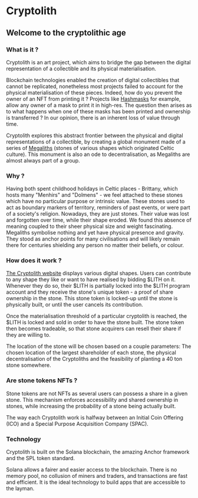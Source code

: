 # Cryptolith

## Welcome to the cryptolithic age

### What is it ?

Cryptolith is an art project, which aims to bridge the gap between the digital representation of a collectible and its physical materialisation.

Blockchain technologies enabled the creation of digital collectibles that cannot be replicated, nonetheless most projects failed to account for the physical materialisation of these pieces. Indeed, how do you prevent the owner of an NFT from printing it ? Projects like [Hashmasks](thehashmasks.com) for example, allow any owner of a mask to print it in high-res.
The question then arises as to what happens when one of these masks has been printed and ownership is transferred ? In our opinion, there is an inherent loss of value through time.

Cryptolith explores this abstract frontier between the physical and digital representations of a collectible, by creating
a global monument made of a series of [Megaliths](https://en.wikipedia.org/wiki/Megalith) (stones of various shapes which originated Celtic culture).
This monument is also an ode to decentralisation, as Megaliths are almost always part of a group.

### Why ?

Having both spent childhood holidays in Celtic places - Brittany, which hosts many "Menhirs" and "Dolmens" - we feel attached to these stones which have no particular purpose or intrinsic value.
These stones used to act as boundary markers of territory, reminders of past events, or were part of a society's religion.
Nowadays, they are just stones. Their value was lost and forgotten over time, while their shape eroded.
We found this absence of meaning coupled to their sheer physical size and weight fascinating.
Megaliths symbolise nothing and yet have physical presence and gravity. They stood as anchor points for many civilisations and will likely remain there for centuries shielding any person no matter their beliefs, or colour.

### How does it work ?

[The Cryptolith website](cryptolith.io) displays various digital shapes.
Users can contribute to any shape they like or want to have realised by bidding $LITH on it.
Whenever they do so, their $LITH is partially locked into the $LITH program account and they receive the stone's unique token - a proof of share ownership in the stone.
This stone token is locked-up until the stone is physically built, or until the user cancels its contribution.

Once the materialisation threshold of a particular cryptolith is reached, the $LITH is locked and sold in order to have the stone built. The stone token then becomes tradeable, so that stone acquirers can resell their share if they are willing to.

The location of the stone will be chosen based on a couple parameters: The chosen location of the largest shareholder of each stone, the physical decentralisation of the Cryptoliths and the feasibility of planting a 40 ton stone somewhere.

### Are stone tokens NFTs ?

Stone tokens are not NFTs as several users can possess a share in a given stone.
This mechanism enforces accessibility and shared ownership in stones, while increasing the probability of a stone being actually built.

The way each Cryptolith work is halfway between an Initial Coin Offering (ICO) and a Special Purpose Acquisition Company (SPAC).

### Technology

Cryptolith is built on the Solana blockchain, the amazing Anchor framework and the SPL token standard.

Solana allows a fairer and easier access to the blockchain. There is no memory pool, no collusion of miners and traders, and transactions are fast and efficient.
It is the ideal technology to build apps that are accessible to the layman.

